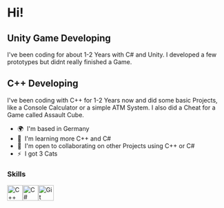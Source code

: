 Hi!
===============================================================================================================================================

Unity Game Developing
--------------------

I've been coding for about 1-2 Years with C# and Unity. I developed a few prototypes but didnt really finished a Game.

C++ Developing
---------------------

I've been coding with C++ for 1-2 Years now and did some basic Projects, like a Console Calculator or a simple ATM System.
I also did a Cheat for a Game called Assault Cube.



* 🌍  I'm based in Germany
* 🧠  I'm learning more C++ and C#
* 🤝  I'm open to collaborating on other Projects using C++ or C#
* ⚡  I got 3 Cats

### Skills


<p align="left">
<a href="https://docs.microsoft.com/en-us/cpp/?view=msvc-170" target="_blank" rel="noreferrer"><img src="https://raw.githubusercontent.com/danielcranney/readme-generator/main/public/icons/skills/cplusplus-colored.svg" width="36" height="36" alt="C++" /></a><a href="https://docs.microsoft.com/en-us/dotnet/csharp/" target="_blank" rel="noreferrer"><img src="https://raw.githubusercontent.com/danielcranney/readme-generator/main/public/icons/skills/csharp-colored.svg" width="36" height="36" alt="C#" /></a><a href="https://git-scm.com/" target="_blank" rel="noreferrer"><img src="https://raw.githubusercontent.com/danielcranney/readme-generator/main/public/icons/skills/git-colored.svg" width="36" height="36" alt="Git" /></a>
</p>
